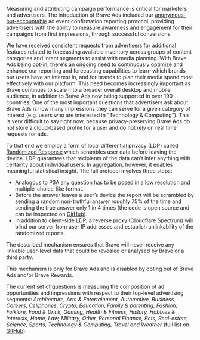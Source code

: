 Measuring and attributing campaign performance is critical for marketers and advertisers. The introduction of Brave Ads included our [anonymous-but-accountable](https://github.com/brave/brave-browser/wiki/Security-and-privacy-model-for-ad-confirmations) ad event confirmation reporting protocol, providing advertisers with the ability to measure awareness and engagement for their campaigns from first impressions, through successful conversions.

We have received consistent requests from advertisers for additional features related to forecasting available inventory across groups of content categories and intent segments to assist with media planning. With Brave Ads being opt-in, there's an ongoing need to continuously optimize and enhance our reporting and forecasting capabilities to learn which brands our users have an interest in, and for brands to plan their media spend most effectively with our platform. This need becomes increasingly important as Brave continues to scale into a broader overall desktop and mobile audience, in addition to Brave Ads now being supported in over 190 countries. One of the most important questions that advertisers ask about Brave Ads is how many impressions they can serve for a given category of interest (e.g. users who are interested in "Technology & Computing"). This is very difficult to say right now, because privacy-preserving Brave Ads do not store a cloud-based profile for a user and do not rely on real time requests for ads.

To that end we employ a form of local differential privacy (LDP) called [Randomized Response](https://en.wikipedia.org/wiki/Randomized_response) which scrambles user data before leaving the device. LDP guarantees that recipients of the data can’t infer anything with certainty about individual users. In aggregation, however, it enables meaningful statistical insight. The full protocol involves three steps:

* Analogous to [P3A](https://brave.com/privacy-preserving-product-analytics-p3a/) any question has to be posed in a low resolution and multiple-choice-like format.
* Before the answer leaves a user’s device the report will be scrambled by sending a random non-truthful answer roughly 75% of the time and sending the true answer only 1 in 4 times (the code is open source and can be inspected on [GitHub](https://github.com/brave/brave-core/blob/58d7380e3d78fc0f850ffc41e7f703a05221cc2d/components/p3a/brave_p2a_protocols.cc#L26)).
* In addition to client-side LDP, a reverse proxy (Cloudflare Spectrum) will blind our server from user IP addresses and establish unlinkability of the randomized reports.

The described mechanism ensures that Brave will never receive any linkable user-level data that could be revealed or analysed by Brave or a third party.

This mechanism is only for Brave Ads and is disabled by opting out of Brave Ads and/or Brave Rewards.

The current set of questions is measuring the composition of ad opportunities and impressions with respect to their top-level advertising segments: _Architecture, Arts & Entertainment, Automotive, Business, Careers, Cellphones, Crypto, Education, Family & parenting, Fashion, Folklore, Food & Drink, Gaming, Health & Fitness, History, Hobbies & Interests, Home, Law, Military, Other, Personal Finance, Pets, Real-estate, Science, Sports, Technology & Computing, Travel and Weather_ (full list on [GitHub](https://github.com/brave/brave-core/)).


